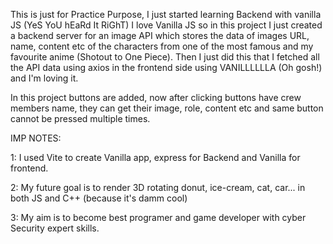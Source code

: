 This is just for Practice Purpose, I just started learning Backend with vanilla JS (YeS YoU hEaRd It RiGhT)
I love Vanilla JS so in this project I just created a backend server for an image API which stores the data of images
URL, name, content etc of the characters from one of the most famous and my favourite anime (Shotout to One Piece).
Then I just did this that I fetched all the API data using axios in the frontend side using VANILLLLLLA (Oh gosh!) and I'm 
loving it.

In this project buttons are added, now after clicking buttons have crew members name, they can get their image, role, content etc
and same button cannot be pressed multiple times.



IMP NOTES:

1: I used Vite to create Vanilla app, express for Backend and Vanilla for frontend.

2: My future goal is to render 3D rotating donut, ice-cream, cat, car... in both JS and C++ (because it's damm cool)

3: My aim is to become best programer and game developer with cyber Security expert skills.
